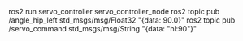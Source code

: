 ros2 run servo_controller servo_controller_node
ros2 topic pub /angle_hip_left std_msgs/msg/Float32 "{data: 90.0}"
 ros2 topic pub /servo_command std_msgs/msg/String "{data: "hl:90"}"

